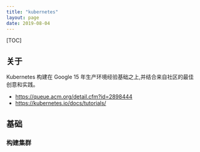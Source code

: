 ```yaml
---
title: "kubernetes"
layout: page
date: 2019-08-04
---
```

[TOC]

## 关于
Kubernetes 构建在 Google 15 年生产环境经验基础之上,并结合来自社区的最佳创意和实践。

- <https://queue.acm.org/detail.cfm?id=2898444>
- <https://kubernetes.io/docs/tutorials/>

## 基础

### 构建集群
